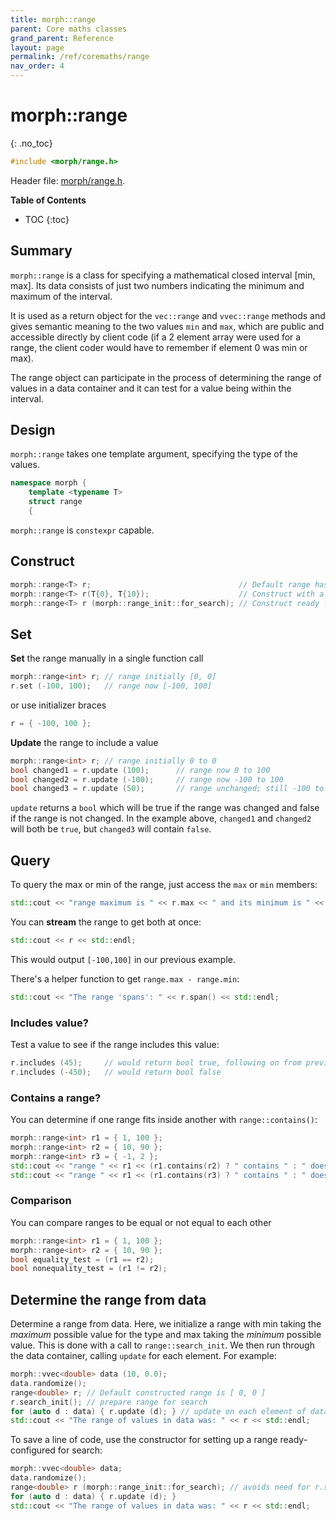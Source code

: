 ```yaml
---
title: morph::range
parent: Core maths classes
grand_parent: Reference
layout: page
permalink: /ref/coremaths/range
nav_order: 4
---
```

# morph::range
{: .no_toc}

```c++
#include <morph/range.h>
```
Header file: [morph/range.h](https://github.com/ABRG-Models/morphologica/blob/main/morph/range.h).

**Table of Contents**

- TOC
{:toc}

## Summary

`morph::range` is a class for specifying a mathematical closed interval [min, max]. Its data consists of just two numbers indicating the minimum and maximum of the interval.

It is used as a return object for the `vec::range` and `vvec::range` methods and gives semantic meaning to the two values `min` and `max`, which are public and accessible directly by client code (if a 2 element array were used for a range, the client coder would have to remember if element 0 was min or max).

The range object can participate in the process of determining the range of values in a data container and it can test for a value being within the interval.

## Design

`morph::range` takes one template argument, specifying the type of the values.
```c++
namespace morph {
    template <typename T>
    struct range
    {
```

`morph::range` is `constexpr` capable.

## Construct

```c++
morph::range<T> r;                                 // Default range has min == max == T{0}
morph::range<T> r(T{0}, T{10});                    // Construct with a defined interval [0, 10]
morph::range<T> r (morph::range_init::for_search); // Construct ready for search
```

## Set

**Set** the range manually in a single function call
```c++
morph::range<int> r; // range initially [0, 0]
r.set (-100, 100);   // range now [-100, 100]
```
or use initializer braces
```c++
r = { -100, 100 };
```

**Update** the range to include a value
```c++
morph::range<int> r; // range initially 0 to 0
bool changed1 = r.update (100);      // range now 0 to 100
bool changed2 = r.update (-100);     // range now -100 to 100
bool changed3 = r.update (50);       // range unchanged; still -100 to 100
```

`update` returns a `bool` which will be true if the range was changed and false if the range is not changed. In the example above, `changed1` and `changed2` will both be `true`, but `changed3` will contain `false`.

## Query

To query the max or min of the range, just access the `max` or `min` members:
```c++
std::cout << "range maximum is " << r.max << " and its minimum is " << r.min << std::endl;
```
You can **stream** the range to get both at once:
```c++
std::cout << r << std::endl;
```
This would output `[-100,100]` in our previous example.

There's a helper function to get `range.max - range.min`:
```c++
std::cout << "The range 'spans': " << r.span() << std::endl;
```

### Includes value?

Test a value to see if the range includes this value:
```c++
r.includes (45);     // would return bool true, following on from previous example
r.includes (-450);   // would return bool false
```
### Contains a range?

You can determine if one range fits inside another with `range::contains()`:
```c++
morph::range<int> r1 = { 1, 100 };
morph::range<int> r2 = { 10, 90 };
morph::range<int> r3 = { -1, 2 };
std::cout << "range " << r1 << (r1.contains(r2) ? " contains " : " doesn't contain ") << r2 << std::endl;
std::cout << "range " << r1 << (r1.contains(r3) ? " contains " : " doesn't contain ") << r3 << std::endl;
```

### Comparison

You can compare ranges to be equal or not equal to each other
```c++
morph::range<int> r1 = { 1, 100 };
morph::range<int> r2 = { 10, 90 };
bool equality_test = (r1 == r2);
bool nonequality_test = (r1 != r2);
```

## Determine the range from data

Determine a range from data. Here, we initialize a range with min taking the *maximum* possible value for the type and max taking the *minimum* possible value. This is done with a call to `range::search_init`. We then run through the data container, calling `update` for each element. For example:

```c++
morph::vvec<double> data (10, 0.0);
data.randomize();
range<double> r; // Default constructed range is [ 0, 0 ]
r.search_init(); // prepare range for search
for (auto d : data) { r.update (d); } // update on each element of data
std::cout << "The range of values in data was: " << r << std::endl;
```

To save a line of code, use the constructor for setting up a range ready-configured for search:
```c++
morph::vvec<double> data;
data.randomize();
range<double> r (morph::range_init::for_search); // avoids need for r.search_init()
for (auto d : data) { r.update (d); }
std::cout << "The range of values in data was: " << r << std::endl;
```
